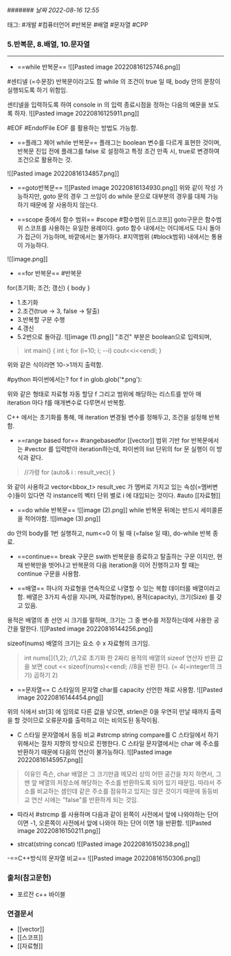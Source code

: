 ####### *날짜  2022-08-16 12:55*

태그: #개발 #컴퓨터언어 #반복문 #배열 #문자열 #CPP

### 5.반복문, 8.배열, 10.문자열
---
- ==while 반복문== 
![[Pasted image 20220816125746.png]]

#센티넬 (=수문장) 반복문이라고도 함
while 의 조건이 true 일 때, body 안의 문장이 실행되도록 하기 위함임.

센티넬을 입력하도록 하여 console in 의 입력 종료시점을 정하는 다음의 예문을 보도록 하자.
![[Pasted image 20220816125911.png]]

#EOF #EndofFile 
EOF 를 활용하는 방법도 가능함.

- ==플래그 제어 while 반복문==
플래그는 boolean 변수를 다르게 표현한 것이며, 반복문 진입 전에 플래그를 false 로 설정하고 특정 조건 만족 시, true로 변경하여 조건으로 활용하는 것.

![[Pasted image 20220816134857.png]]

 - ==goto반복문==
 ![[Pasted image 20220816134930.png]]
위와 같이 작성 가능하지만, goto 문의 경우 그 쓰임이 do while 문으로 대부분의 경우를 대체 가능하기 때문에 잘 사용하지 않는다.

- ==scope 중에서 함수 범위== #scope #함수범위 [[스코프]]
goto구문은 함수범위 스코프를 사용하는 유일한 용례이다. 
goto 함수 내에서는 어디에서도 다시 돌아가 접근이 가능하며, 바깥에서는 불가하다. #지역범위 (#block범위) 내에서는 통용이 가능하다.

![[image.png]]

- ==for 반복문== #반복문 

for(초기화; 조건; 갱신)
{
	body
}
-   1.초기화
-   2.조건(true -> 3, false -> 탈출)
-   3.반복할 구문 수행
-   4.갱신
-   5.2번으로 돌아감.
![[image (1).png]]
"조건" 부분은 boolean으로 입력되며, 
>int main()
>{
>	int i;
>	for (i=10; i; --i)
>		cout<<i<<endl;
> }

위와 같은 식이라면 10->1까지 출력함.

#python 파이썬에서는?
for f in glob.glob('*.png'):

위와 같은 형태로 자료형 자동 할당 f 그리고 범위에 해당하는 리스트를 받아 매 iteration 마다 f를 매개변수로 다루면서 반복함.

C++ 에서는 초기화를 통해, 매 iteration 변경될 변수를 정해두고, 조건을 설정해 반복함.

- ==range based for== #rangebasedfor [[vector]]
범위 기반 for 반복문에서는 #vector 를 입력받아 iteration하는데, 파이썬의 list 단위의 for 문 실행이 이 방식과 같다.

> //가령
> for (auto& i : result_vec){
> }

와 같이 사용하고 vector<bbox_t> result_vec 가 멤버로 가지고 있는 속성(=멤버변수)들이 있다면 각 instance의 벡터 단위 별로 i 에 대입되는 것이다.
#auto [[자료형]]

- ==do while 반복문==
![[image (2).png]]
while 반복문 뒤에는 반드시 세미콜론을 적어야함.
![[image (3).png]]

do 안의 body를 1번 실행하고, num<=0 이 될 때 (=false 일 때), do-while 반복 종료.

- ==continue==
break 구문은 swith 반복문을 종료하고 탈출하는 구문 이지만, 현재 반복만을 벗어나고 반복문의 다음 iteration을 이어 진행하고자 할 때는 continue 구문을 사용함.

-  ==배열==
하나의 자료형을 연속적으로 나열할 수 있는 복합 데이터를 배열이라고 함.
배열은 3가지 속성을 지니며, 자료형(type), 용적(capacity), 크기(Size) 를 갖고 있음.

용적은 배열의 총 선언 시 크기를 말하며, 크기는 그 중 변수를 저장하는데에 사용한 공간을 말한다. 
![[Pasted image 20220816144256.png]]

sizeof(nums) 배열의 크기는 요소 수 x 자료형의 크기임.
> int nums[]{1,2}; //1,2로 초기화 한 2짜리 용적의 배열의 sizeof 연산자 반환 값을 보면
> cout << sizeof(nums)<<endl;
> //8을 반환 한다. (= 4(=integer의 크기) 곱하기 2)

- ==문자열==
C 스타일의 문자열 char를 capacity 선언한 채로 사용함.
![[Pasted image 20220816144454.png]]

위의 식에서 str[3] 에 임의로 다른 값을 넣으면, strlen은 0을 우연히 만날 때까지 출력을 할 것이므로 오류문자를 출력하고 이는 비의도된 동작이됨.

- C 스타일 문자열에서 동등 비교 #strcmp
string compare를 C 스타일에서 하기위해서는 절차 지향의 방식으로 진행한다. C 스타일 문자열에서는 char 에 주소를 반환하기 때문에 다음의 연산이 불가능하다.
![[Pasted image 20220816145957.png]]

> 이유인 즉슨, char 배열은 그 크기만큼 메모리 상의 어떤 공간을 차지 하면서, 그 맨 앞 배열의 저장소에 해당하는 주소를 반환하도록 되어 있기 때문임.
> 따라서 주소를 비교하는 셈인데 같은 주소를 점유하고 있지는 않은 것이기 때문에 동등비교 연산 시에는 "false"를 반환하게 되는 것임.

- 따라서 #strcmp 를 사용하며 다음과 같이 왼쪽이 사전에서 앞에 나와야하는 단어이면 -1, 오른쪽이 사전에서 앞에 나와야 하는 단어 이면 1을 반환함.
![[Pasted image 20220816150211.png]]

- strcat(string concat)
![[Pasted image 20220816150238.png]]

-==C++방식의 문자열 비교==
![[Pasted image 20220816150306.png]]

### 출처(참고문헌)
- 포르잔 c++ 바이블


### 연결문서
- [[vector]]
- [[스코프]]
- [[자료형]]
